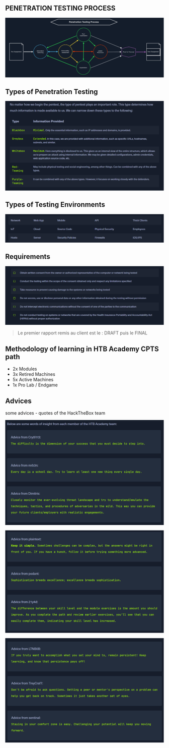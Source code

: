## PENETRATION TESTING PROCESS  

!["Étapes d'un pentest"](../../Ressources/IMG/0-PT-Process.png)

## Types of Penetration Testing

!["Étapes d'un pentest"](../../Ressources/IMG/0-PT-Process-Type-Of-Pentest.png)

## Types of Testing Environments

!["Étapes d'un pentest"](../../Ressources/IMG/0-PT-Process-Type-Of-Testing-Env.png)

## Requirements

!["Étapes d'un pentest"](../../Ressources/IMG/0-PT-Process-Requirements.png)

> Le premier rapport remis au client est le : DRAFT puis le FINAL

## Methodology of learning in HTB Academy CPTS path

* 2x Modules
* 3x Retired Machines
* 5x Active Machines
* 1x Pro Lab / Endgame

## Advices

 some advices - quotes of the HackTheBox team
 
!["Étapes d'un pentest"](../../Ressources/IMG/0-PT-Process-Advice1.png)

!["Étapes d'un pentest"](../../Ressources/IMG/0-PT-Process-Advice2.png)

!["Étapes d'un pentest"](../../Ressources/IMG/0-PT-Process-Advice3.png)

